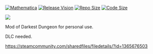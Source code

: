

[![Mathematica](https://img.shields.io/badge/Game-%3E%3D21142-brightgreen.svg)](https://www.wolfram.com/mathematica/)
[![Release Vision](https://img.shields.io/badge/release-Steam-000000.svg)](https://github.com/GalAster/Ex-DarkestDungeon/releases)
[![Repo Size](https://img.shields.io/github/repo-size/GalAster/Ex-DarkestDungeon.svg)](https://github.com/GalAster/Ex-DarkestDungeon.git)
[![Code Size](https://img.shields.io/github/languages/code-size/GalAster/Ex-DarkestDungeon.svg)](https://github.com/GalAster/Ex-DarkestDungeon.git)

![](/README/preview_icon.png)

Mod of Darkest Dungeon for personal use.

DLC needed.

https://steamcommunity.com/sharedfiles/filedetails/?id=1365676503